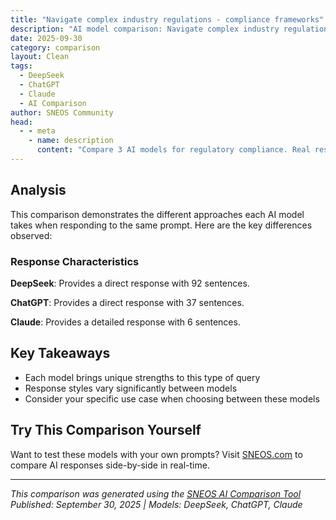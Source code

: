 ```yaml
---
title: "Navigate complex industry regulations - compliance frameworks"
description: "AI model comparison: Navigate complex industry regulations - compliance frameworks..."
date: 2025-09-30
category: comparison
layout: Clean
tags:
  - DeepSeek
  - ChatGPT
  - Claude
  - AI Comparison
author: SNEOS Community
head:
  - - meta
    - name: description
      content: "Compare 3 AI models for regulatory compliance. Real responses from DeepSeek, ChatGPT, Claude with detailed analysis."
---
```


<ChatComparison
  title="Navigate complex industry regulations - compliance frameworks"
  prompt="Navigate complex industry regulations - compliance frameworks"
  :responses='{"DeepSeek": "Of course. Navigating complex industry regulations and building robust compliance frameworks is a critical function for any modern business. It\u0027s a complex, ongoing process, not a one-time project.\n\nHere is a comprehensive guide to help you understand and manage this challenge, broken down into a strategic approach.\n\n---\n\n### **The Core Philosophy: From Reactive to Proactive**\n\nThe goal is to shift from a reactive stance (\u0022We have to fix this because we got audited\u0022) to a proactive, strategic one (\u0022Our compliance program gives us a competitive advantage and protects our reputation\u0022).\n\n---\n\n### **Part 1: The Foundational Steps for Navigating Regulations**\n\nBefore you can build a framework, you need to understand the landscape.\n\n#### **Step 1: Identification and Inventory**\n* **What to do:** Systematically identify *all* applicable regulations.\n* **How to do it:**\n * **Jurisdiction:** Identify all geographic areas you operate in (Federal, State/Provincial, International like EU\u0027s GDPR, etc.).\n * **Industry-Specific:** These are the core regulations (e.g., HIPAA for healthcare, PCI-DSS for payment cards, SOX for public companies, FISMA for US gov\u0027t contractors, FAA regulations for aerospace).\n * **Cross-Industry:** Don\u0027t forget broader laws (e.g., Labor Laws, Anti-Bribery/Anti-Corruption like FCPA/UK Bribery Act, Data Privacy laws like GDPR/CPRA, Environmental regulations).\n * **Tools:** Use regulatory tracking software, subscribe to industry newsletters, and engage with industry associations and legal counsel.\n\n#### **Step 2: Analysis and Interpretation**\n* **What to do:** Understand what the regulations *actually mean* for your specific business operations.\n* **How to do it:**\n * **Break Down Requirements:** Translate legal text into specific, actionable obligations. (e.g., \u0022Ensure data confidentiality\u0022 becomes \u0022Encrypt all customer data at rest and in transit.\u0022).\n * **Assess Impact:** Determine the operational, financial, and technical impact of each requirement. Create a risk matrix.\n * **Seek Expertise:** This is where legal, compliance officers, and subject matter experts are crucial. Do not rely on guesswork.\n\n#### **Step 3: Gap Analysis**\n* **What to do:** Compare your current state (\u0022As-Is\u0022) against the regulatory requirements (\u0022To-Be\u0022).\n* **How to do it:**\n * Conduct interviews, review existing policies, and perform technical audits.\n * Document every gap, no matter how small. Prioritize them based on risk (likelihood and impact of non-compliance).\n\n---\n\n### **Part 2: Building the Compliance Framework**\n\nA framework is a structured set of guidelines, processes, and controls that ensures ongoing compliance. Think of it as the \u0022operating system\u0022 for your compliance efforts.\n\n#### **Component 1: Governance \u0026 Leadership (The \u0022Tone at the Top\u0022)**\n* **Executive Sponsorship:** A C-level executive (e.g., Chief Compliance Officer) must own the program and be accountable.\n* **Compliance Committee:** A cross-functional team (Legal, IT, HR, Operations, Finance) to oversee implementation.\n* **Charters \u0026 Mandates:** Clearly defined roles, responsibilities, and reporting lines.\n\n#### **Component 2: Policies \u0026 Procedures (The \u0022Rulebook\u0022)**\n* **Policies:** High-level documents that state your company\u0027s commitment and principles (e.g., \u0022Code of Conduct,\u0022 \u0022Data Protection Policy\u0022).\n* **Procedures:** Detailed, step-by-step work instructions that employees can follow to implement the policies (e.g., \u0022Procedure for Reporting a Security Incident\u0022).\n* **Key:** They must be living documents\u2014easily accessible, understood by employees, and regularly updated.\n\n#### **Component 3: Training \u0026 Communication (The \u0022Awareness Engine\u0022)**\n* **Role-Based Training:** Not everyone needs to know everything. Train employees on the regulations and procedures relevant to their job.\n* **Ongoing Communication:** Use newsletters, intranet, and team meetings to keep compliance top-of-mind.\n* **Culture of Compliance:** Foster an environment where employees feel safe reporting potential issues without fear of retribution.\n\n#### **Component 4: Monitoring \u0026 Auditing (The \u0022Checks and Balances\u0022)**\n* **Continuous Monitoring:** Use technology to automatically track controls (e.g., automated scans for misconfigured servers, log monitoring for unauthorized access).\n* **Internal Audits:** Regular, scheduled assessments to test the effectiveness of your framework against the regulatory requirements.\n* **Key Performance/Risk Indicators (KPIs/KRIs):** Metrics to track the health of your compliance program (e.g., number of open gaps, training completion rates, audit findings).\n\n#### **Component 5: Reporting \u0026 Response (The \u0022Nervous System\u0022)**\n* **Regular Reporting:** Keep leadership and the board informed on the status of compliance, key risks, and incidents.\n* **Incident Response Plan:** A clear, tested plan for when something goes wrong (e.g., a data breach, a regulatory inquiry). Who do you call? What are the first steps?\n* **Whistleblower Program:** A secure and anonymous channel for employees to report concerns.\n\n#### **Component 6: Technology \u0026 Tools (The \u0022Force Multiplier\u0022)**\nYou cannot manage modern compliance with spreadsheets and email alone.\n* **Governance, Risk, and Compliance (GRC) Platforms:** Tools like ServiceNow GRC, RSA Archer, or MetricStream help you centralize regulatory requirements, map them to controls, manage audits, and track issues.\n* **Regulatory Change Management Tools:** Software that alerts you to new or updated regulations.\n* **Automation Tools:** For tasks like data collection, evidence gathering, and control testing.\n\n---\n\n### **Part 3: Industry-Specific Nuances**\n\nThe core framework is universal, but the focus changes:\n\n* **Healthcare (HIPAA):** Extreme focus on data privacy (ePHI), patient rights, and strict access controls. Documentation is paramount.\n* **Finance (SOX, PCI-DSS, Basel III):** Heavy emphasis on financial controls, data security (especially cardholder data), and extensive, independent auditing.\n* **Energy \u0026 Manufacturing (EPA, OSHA):** Focus on environmental impact, safety protocols, and physical operational risks.\n* **Technology (GDPR, CCPA, SaaS):** Centered on data privacy, user consent, data portability, and international data transfer mechanisms.\n\n---\n\n### **Part 4: Common Pitfalls to Avoid**\n\n1. **Siloed Efforts:** Compliance is not just the legal department\u0027s job. It must be integrated into business processes.\n2. **\u0022Set and Forget\u0022 Policies:** Your framework will rot if not continuously updated as regulations and your business change.\n3. **Over-Reliance on Technology:** Tools enable the framework; they are not the framework itself. People and processes are more important.\n4. **Poor Communication:** If employees don\u0027t understand the \u0022why,\u0022 they won\u0027t follow the \u0022what.\u0022\n5. **Ignoring the Culture:** A punitive culture will drive issues underground. A culture of openness is your best defense.\n\n### **Conclusion: The Strategic Value**\n\nA well-executed compliance framework is more than just avoiding fines. It:\n* **Builds Trust:** With customers, partners, and regulators.\n* **Creates Competitive Advantage:** Demonstrating robust compliance can be a key differentiator in proposals (e.g., in B2B or government contracting).\n* **Improves Operations:** Often, compliance forces you to streamline and document processes, making them more efficient and secure.\n* **Enables Growth:** A scalable framework allows you to enter new markets and handle new regulations with confidence.\n\nStart with the foundation, build your framework piece by piece, and foster a culture where compliance is seen as a shared responsibility and a key element of business success.", "ChatGPT": "Navigating complex industry regulations and compliance frameworks requires a structured approach to understand, implement, and maintain adherence to relevant laws and standards. Here\u2019s a step-by-step guide to help you manage this effectively:\n\n### 1. Understand Applicable Regulations\n- **Identify Relevant Regulations:** Determine which laws and regulations apply to your industry, geography, and business activities (e.g., GDPR, HIPAA, SOX, PCI-DSS, OSHA).\n- **Consult Legal Experts:** Work with compliance officers or legal counsel to interpret complex or ambiguous regulatory language.\n- **Stay Updated:** Regularly monitor regulatory updates and changes using official government websites, industry associations, or regulatory compliance subscriptions.\n\n### 2. Map Out Compliance Requirements\n- **Create a Compliance Matrix:** Document each requirement, responsible parties, deadlines, and impact on business operations.\n- **Risk Assessment:** Evaluate risks related to non-compliance or partial compliance and prioritize efforts accordingly.\n\n### 3. Develop Policies and Procedures\n- **Policy Creation:** Draft clear policies that align with regulatory requirements.\n- **Standard Operating Procedures (SOPs):** Define detailed steps to implement policies consistently.\n- **Employee Training:** Educate employees on policies, compliance importance, and their roles.\n\n### 4. Implement Controls and Monitoring\n- **Internal Controls:** Establish technical, physical, and administrative controls to meet compliance standards.\n- **Compliance Tools:** Use software solutions to automate monitoring, reporting, and auditing processes.\n- **Continuous Monitoring:** Conduct regular audits, self-assessments, and control testing.\n\n### 5. Document Everything\n- **Maintain Records:** Keep comprehensive records of compliance activities, decisions, and evidence of adherence.\n- **Audit Trails:** Ensure traceability for all key compliance-related actions.\n\n### 6. Address Issues Promptly\n- **Incident Management:** Create processes for identifying, reporting, and resolving compliance breaches.\n- **Corrective Actions:** Develop plans to fix gaps and prevent recurrence.\n\n### 7. Engage Stakeholders\n- **Communicate:** Keep internal and external stakeholders informed about compliance status.\n- **Third-Party Compliance:** Manage and monitor compliance among vendors and partners.\n\n### 8. Continual Improvement\n- **Regular Reviews:** Periodically revisit compliance programs to update for new risks and regulations.\n- **Benchmarking:** Compare practices against industry best practices.\n- **Feedback Loop:** Incorporate feedback from audits and staff to enhance compliance efforts.\n\n---\n\n### Additional Tips\n- Consider obtaining industry certifications (e.g., ISO 27001) as evidence of compliance maturity.\n- Use regulatory technology (RegTech) solutions to streamline compliance management.\n- Foster a culture of compliance within your organization starting from leadership.\n\nIf you have a specific industry or regulation in mind, I can provide more tailored guidance!", "Claude": "# Navigating Complex Industry Regulations: Compliance Frameworks\n\n## Understanding Compliance Frameworks\n\n### Core Components\n- **Regulatory Requirements**: Specific rules and standards mandated by authorities\n- **Internal Policies**: Organization-specific procedures and controls\n- **Risk Management**: Identification and mitigation of compliance risks\n- **Monitoring \u0026 Reporting**: Ongoing oversight and documentation\n- **Training \u0026 Awareness**: Employee education and competency development\n\n## Key Industry Frameworks\n\n### Financial Services\n**SOX (Sarbanes-Oxley)**\n- Financial reporting accuracy\n- Internal controls documentation\n- Executive certification requirements\n\n**PCI DSS (Payment Card Industry)**\n- Secure payment processing\n- Data encryption standards\n- Regular security assessments\n\n**Basel III**\n- Capital adequacy requirements\n- Risk management standards\n- Liquidity coverage ratios\n\n### Healthcare\n**HIPAA (Health Insurance Portability)**\n- Patient data privacy\n- Security safeguards\n- Breach notification requirements\n\n**FDA Regulations**\n- Clinical trial protocols\n- Drug manufacturing standards\n- Medical device approvals\n\n### Technology \u0026 Data\n**GDPR (General Data Protection Regulation)**\n- Data subject rights\n- Privacy by design\n- Breach notification (72-hour rule)\n\n**ISO 27001**\n- Information security management\n- Risk assessment processes\n- Continuous improvement cycles\n\n## Building an Effective Compliance Framework\n\n### 1. Assessment \u0026 Gap Analysis\n\u0060\u0060\u0060\nCurrent State \u2192 Regulatory Requirements \u2192 Gap Identification \u2192 Priority Matrix\n\u0060\u0060\u0060\n\n### 2. Framework Design\n- **Governance Structure**\n - Compliance committee\n - Clear roles and responsibilities\n - Escalation procedures\n\n- **Policy Development**\n - Risk-based approach\n - Clear, actionable procedures\n - Regular review cycles\n\n### 3. Implementation Strategy\n- **Phased Rollout**\n - Critical compliance areas first\n - Resource allocation planning\n - Change management support\n\n- **Technology Integration**\n - Compliance management systems\n - Automated monitoring tools\n - Reporting dashboards\n\n### 4. Monitoring \u0026 Maintenance\n- **Continuous Monitoring**\n - Real-time compliance tracking\n - Key performance indicators\n - Regular audits and assessments\n\n- **Updates \u0026 Improvements**\n - Regulatory change management\n - Lessons learned integration\n - Framework optimization\n\n## Best Practices for Complex Regulations\n\n### Multi-Jurisdictional Compliance\n- **Mapping Requirements**\n - Identify overlapping regulations\n - Document jurisdiction-specific requirements\n - Create unified compliance matrix\n\n- **Harmonization Strategies**\n - Common control frameworks\n - Standardized reporting formats\n - Centralized governance model\n\n### Risk-Based Approach\n- **Risk Assessment**\n - Regulatory impact analysis\n - Probability and severity ratings\n - Resource allocation priorities\n\n- **Control Design**\n - Preventive vs. detective controls\n - Automated vs. manual processes\n - Cost-benefit analysis\n\n## Common Compliance Challenges\n\n### Resource Constraints\n- **Solutions**\n - Prioritize high-risk areas\n - Leverage technology automation\n - Consider outsourcing options\n - Cross-functional team utilization\n\n### Regulatory Changes\n- **Management Strategies**\n - Regulatory intelligence systems\n - Industry association participation\n - Legal counsel engagement\n - Change impact assessments\n\n### Documentation \u0026 Evidence\n- **Best Practices**\n - Centralized document management\n - Version control systems\n - Audit trail maintenance\n - Regular documentation reviews\n\n## Technology Solutions\n\n### Compliance Management Platforms\n- **GRC (Governance, Risk, Compliance) Tools**\n - Integrated risk management\n - Policy management\n - Audit management\n - Reporting capabilities\n\n- **RegTech Solutions**\n - Regulatory change tracking\n - Automated compliance monitoring\n - Risk analytics\n - Regulatory reporting\n\n### Implementation Considerations\n- **Vendor Selection**\n - Industry-specific expertise\n - Scalability and flexibility\n - Integration capabilities\n - Support and training\n\n- **Data Management**\n - Data quality and integrity\n - Privacy and security\n - Retention policies\n - Access controls\n\n## Measuring Compliance Effectiveness\n\n### Key Performance Indicators\n- **Quantitative Metrics**\n - Compliance violations count\n - Time to remediation\n - Training completion rates\n - Audit findings trends\n\n- **Qualitative Assessments**\n - Culture and awareness surveys\n "}' 
  published-date="13:42"
/>

## Analysis

This comparison demonstrates the different approaches each AI model takes when responding to the same prompt. Here are the key differences observed:

### Response Characteristics

**DeepSeek**: Provides a direct response with 92 sentences. 

**ChatGPT**: Provides a direct response with 37 sentences. 

**Claude**: Provides a detailed response with 6 sentences. 

## Key Takeaways

- Each model brings unique strengths to this type of query
- Response styles vary significantly between models
- Consider your specific use case when choosing between these models

## Try This Comparison Yourself

Want to test these models with your own prompts? Visit [SNEOS.com](https://sneos.com) to compare AI responses side-by-side in real-time.

---

*This comparison was generated using the [SNEOS AI Comparison Tool](https://sneos.com)*
*Published: September 30, 2025 | Models: DeepSeek, ChatGPT, Claude*
